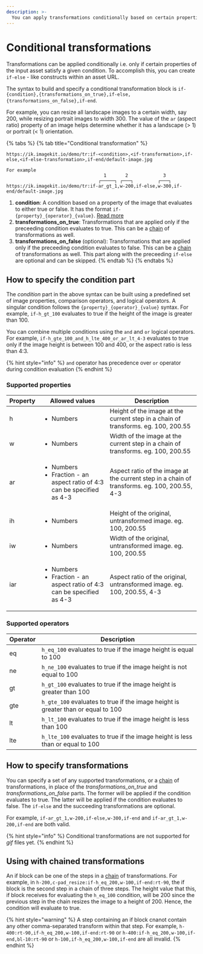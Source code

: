 ```yaml
---
description: >-
  You can apply transformations conditionally based on certain properties of the input asset.
---
```


# Conditional transformations

Transformations can be applied conditionally i.e. only if certain properties of the input asset satisfy a given condition. To accomplish this, you can create `if-else` - like constructs within an asset URL.

The syntax to build and specify a conditional transformation block is `if-{condition},{transformations_on_true},if-else,{transformations_on_false},if-end`.

For example, you can resize all landscape images to a certain width, say 200, while resizing portrait images to width 300. The value of the `ar` (aspect ratio) property of an image helps determine whether it has a landscape (> 1) or portrait (< 1) orientation.

{% tabs %}
{% tab title="Conditional transformation" %}
```markup
https://ik.imagekit.io/demo/tr:if-<condition>,<if-transformation>,if-else,<if-else-transformation>,if-end/default-image.jpg

For example
                                    1       2             3                   
                                  ┌─────┐ ┌───┐         ┌───┐
https://ik.imagekit.io/demo/tr:if-ar_gt_1,w-200,if-else,w-300,if-end/default-image.jpg
```

1. **condition**: A condition based on a property of the image that evaluates to either true or false. It has the format `if-{property}_{operator}_{value}`. [Read more](/features/image-transformations/conditional-transformations#how-to-specify-the-condition-part)
2. **transformations_on_true**: Transformations that are applied only if the preceeding condition evaluates to true. This can be a [chain](/features/image-transformations/chained-transformations.md) of transformations as well.
2. **transformations_on_false** (optional): Transformations that are applied only if the preceeding condition evaluates to false. This can be a [chain](/features/image-transformations/chained-transformations.md) of transformations as well. This part along with the preceeding `if-else` are optional and can be skipped.
{% endtab %}
{% endtabs %}

## How to specify the condition part
The *condition* part in the above syntax can be built using a predefined set of image properties, comparison operators, and logical operators. A singular condition follows the `{property}_{operator}_{value}` syntax. For example, `if-h_gt_100` evaluates to true if the height of the image is greater than 100.

You can combine multiple conditions using the `and` and `or` logical operators. For example, `if-h_gte_100_and_h_lte_400_or_ar_lt_4-3` evaluates to true only if the image height is between 100 and 400, or the aspect ratio is less than 4:3.

{% hint style="info" %}
`and` operator has precedence over `or` operator during condition evaluation
{% endhint %}

### Supported properties
| Property | Allowed values | Description |
| -------- | -------------- | ----------- |
| <p>h</p> | <ul> <li>Numbers</li> </ul> | Height of the image at the current step in a chain of transforms. eg. 100, 200.55 |
| <p>w</p> | <ul> <li>Numbers</li> </ul> | Width of the image at the current step in a chain of transforms. eg. 100, 200.55 |
| <p>ar</p> | <ul> <li>Numbers</li> <li>Fraction - an aspect ratio of 4:3 can be specified as 4-3</li> </ul> | Aspect ratio of the image at the current step in a chain of transforms. eg. 100, 200.55, 4-3 |
| <p>ih</p> | <ul> <li>Numbers</li> </ul> | Height of the original, untransformed image. eg. 100, 200.55 |
| <p>iw</p> | <ul> <li>Numbers</li> </ul> | Width of the original, untransformed image. eg. 100, 200.55 |
| <p>iar</p> | <ul> <li>Numbers</li> <li>Fraction - an aspect ratio of 4:3 can be specified as 4-3</li> </ul> | Aspect ratio of the original, untransformed image. eg. 100, 200.55, 4-3 |

### Supported operators
| Operator | Description |
| -------- | ----------- |
| eq | `h_eq_100` evaluates to true if the image height is equal to 100 |
| ne | `h_ne_100` evaluates to true if the image height is not equal to 100 |
| gt | `h_gt_100` evaluates to true if the image height is greater than 100 |
| gte | `h_gte_100` evaluates to true if the image height is greater than or equal to 100 |
| lt | `h_lt_100` evaluates to true if the image height is less than 100 |
| lte | `h_lte_100` evaluates to true if the image height is less than or equal to 100 |

## How to specify transformations
You can specify a set of any supported transformations, or a [chain](/features/image-transformations/chained-transformations.md) of transformations, in place of the *transformations_on_true* and *transformations_on_false* parts. The former will be applied if the condition evaluates to true. The latter will be applied if the condition evaluates to false. The `if-else` and the succeeding transformations are optional.

For example, `if-ar_gt_1,w-200,if-else,w-300,if-end` and `if-ar_gt_1,w-200,if-end` are both valid.

{% hint style="info" %}
Conditional transformations are not supported for *gif* files yet.
{% endhint %}

## Using with chained transformations
An if block can be one of the steps in a [chain](/features/image-transformations/chained-transformations.md) of transformations. For example, in `h-200,c-pad_resize:if-h_eq_200,w-100,if-end:rt-90`, the if block is the second step in a chain of three steps. The height value that this, if block receives for evaluating the `h_eq_100` condition, will be 200 since the previous step in the chain resizes the image to a height of 200. Hence, the condition will evaluate to true.

{% hint style="warning" %}
A step containing an if block cnanot contain any other comma-separated transform within that step. For example, `h-400:rt-90,if-h_eq_200,w-100,if-end:rt-90` or `h-400:if-h_eq_200,w-100,if-end,bl-10:rt-90` or `h-100,if-h_eq_200,w-100,if-end` are all invalid.
{% endhint %}
